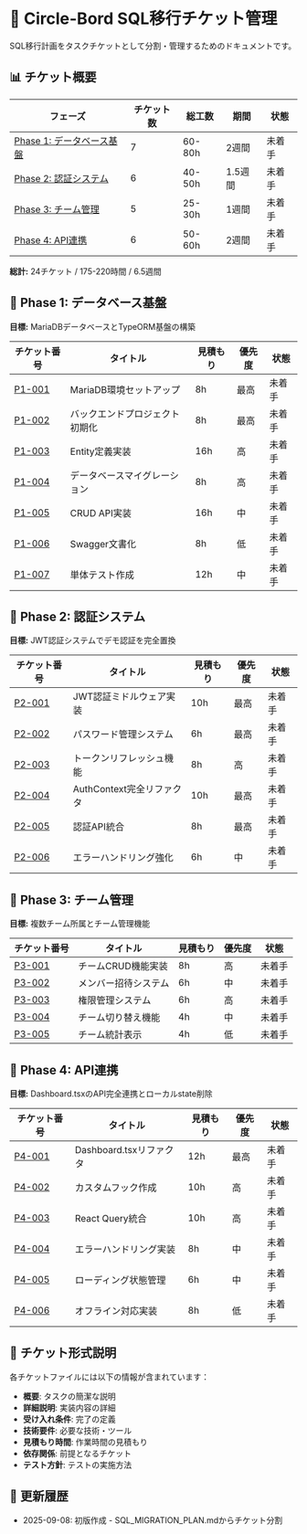 # 🎫 Circle-Bord SQL移行チケット管理

SQL移行計画をタスクチケットとして分割・管理するためのドキュメントです。

## 📊 チケット概要

| フェーズ | チケット数 | 総工数 | 期間 | 状態 |
|---------|------------|--------|------|------|
| [Phase 1: データベース基盤](#phase-1) | 7 | 60-80h | 2週間 | 未着手 |
| [Phase 2: 認証システム](#phase-2) | 6 | 40-50h | 1.5週間 | 未着手 |
| [Phase 3: チーム管理](#phase-3) | 5 | 25-30h | 1週間 | 未着手 |
| [Phase 4: API連携](#phase-4) | 6 | 50-60h | 2週間 | 未着手 |

**総計:** 24チケット / 175-220時間 / 6.5週間

## 🚀 Phase 1: データベース基盤

**目標:** MariaDBデータベースとTypeORM基盤の構築

| チケット番号 | タイトル | 見積もり | 優先度 | 状態 |
|-------------|---------|---------|--------|------|
| [P1-001](phase1/P1-001.md) | MariaDB環境セットアップ | 8h | 最高 | 未着手 |
| [P1-002](phase1/P1-002.md) | バックエンドプロジェクト初期化 | 8h | 最高 | 未着手 |
| [P1-003](phase1/P1-003.md) | Entity定義実装 | 16h | 高 | 未着手 |
| [P1-004](phase1/P1-004.md) | データベースマイグレーション | 8h | 高 | 未着手 |
| [P1-005](phase1/P1-005.md) | CRUD API実装 | 16h | 中 | 未着手 |
| [P1-006](phase1/P1-006.md) | Swagger文書化 | 8h | 低 | 未着手 |
| [P1-007](phase1/P1-007.md) | 単体テスト作成 | 12h | 中 | 未着手 |

## 🔐 Phase 2: 認証システム

**目標:** JWT認証システムでデモ認証を完全置換

| チケット番号 | タイトル | 見積もり | 優先度 | 状態 |
|-------------|---------|---------|--------|------|
| [P2-001](phase2/P2-001.md) | JWT認証ミドルウェア実装 | 10h | 最高 | 未着手 |
| [P2-002](phase2/P2-002.md) | パスワード管理システム | 6h | 最高 | 未着手 |
| [P2-003](phase2/P2-003.md) | トークンリフレッシュ機能 | 8h | 高 | 未着手 |
| [P2-004](phase2/P2-004.md) | AuthContext完全リファクタ | 10h | 最高 | 未着手 |
| [P2-005](phase2/P2-005.md) | 認証API統合 | 8h | 最高 | 未着手 |
| [P2-006](phase2/P2-006.md) | エラーハンドリング強化 | 6h | 中 | 未着手 |

## 👥 Phase 3: チーム管理

**目標:** 複数チーム所属とチーム管理機能

| チケット番号 | タイトル | 見積もり | 優先度 | 状態 |
|-------------|---------|---------|--------|------|
| [P3-001](phase3/P3-001.md) | チームCRUD機能実装 | 8h | 高 | 未着手 |
| [P3-002](phase3/P3-002.md) | メンバー招待システム | 6h | 中 | 未着手 |
| [P3-003](phase3/P3-003.md) | 権限管理システム | 6h | 高 | 未着手 |
| [P3-004](phase3/P3-004.md) | チーム切り替え機能 | 4h | 中 | 未着手 |
| [P3-005](phase3/P3-005.md) | チーム統計表示 | 4h | 低 | 未着手 |

## 🔄 Phase 4: API連携

**目標:** Dashboard.tsxのAPI完全連携とローカルstate削除

| チケット番号 | タイトル | 見積もり | 優先度 | 状態 |
|-------------|---------|---------|--------|------|
| [P4-001](phase4/P4-001.md) | Dashboard.tsxリファクタ | 12h | 最高 | 未着手 |
| [P4-002](phase4/P4-002.md) | カスタムフック作成 | 10h | 高 | 未着手 |
| [P4-003](phase4/P4-003.md) | React Query統合 | 10h | 高 | 未着手 |
| [P4-004](phase4/P4-004.md) | エラーハンドリング実装 | 8h | 中 | 未着手 |
| [P4-005](phase4/P4-005.md) | ローディング状態管理 | 6h | 中 | 未着手 |
| [P4-006](phase4/P4-006.md) | オフライン対応実装 | 8h | 低 | 未着手 |

## 📌 チケット形式説明

各チケットファイルには以下の情報が含まれています：

- **概要**: タスクの簡潔な説明
- **詳細説明**: 実装内容の詳細
- **受け入れ条件**: 完了の定義
- **技術要件**: 必要な技術・ツール
- **見積もり時間**: 作業時間の見積もり
- **依存関係**: 前提となるチケット
- **テスト方針**: テストの実施方法

## 🔄 更新履歴

- 2025-09-08: 初版作成 - SQL_MIGRATION_PLAN.mdからチケット分割